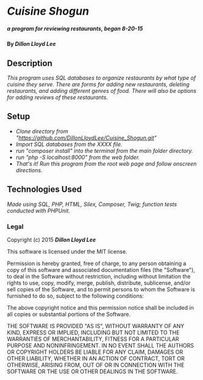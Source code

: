 # _Cuisine Shogun_

##### _a program for reviewing restaurants, began 8-20-15_

#### By _**Dillon Lloyd Lee**_

## Description

_This program uses SQL databases to organize restaurants by what type of cuisine they serve.  There are forms for adding new restaurants, deleting restaurants, and adding different genres of food.  There will also be options for adding reviews of these restaurants._

## Setup

* _Clone directory from "https://github.com/DillonLloydLee/Cuisine_Shogun.git"_
* _Import SQL databases from the XXXX file._
* _run "composer install" into the terminal from the main folder directory._
* _run "php -S localhost:8000" from the web folder._
* _That's it!  Run this program from the root web page and follow onscreen directions._

## Technologies Used

_Made using SQL, PHP, HTML, Silex, Composer, Twig; function tests conducted with PHPUnit._

### Legal

Copyright (c) 2015 **_Dillon Lloyd Lee_**

This software is licensed under the MIT license.

Permission is hereby granted, free of charge, to any person obtaining a copy
of this software and associated documentation files (the "Software"), to deal
in the Software without restriction, including without limitation the rights
to use, copy, modify, merge, publish, distribute, sublicense, and/or sell
copies of the Software, and to permit persons to whom the Software is
furnished to do so, subject to the following conditions:

The above copyright notice and this permission notice shall be included in
all copies or substantial portions of the Software.

THE SOFTWARE IS PROVIDED "AS IS", WITHOUT WARRANTY OF ANY KIND, EXPRESS OR
IMPLIED, INCLUDING BUT NOT LIMITED TO THE WARRANTIES OF MERCHANTABILITY,
FITNESS FOR A PARTICULAR PURPOSE AND NONINFRINGEMENT. IN NO EVENT SHALL THE
AUTHORS OR COPYRIGHT HOLDERS BE LIABLE FOR ANY CLAIM, DAMAGES OR OTHER
LIABILITY, WHETHER IN AN ACTION OF CONTRACT, TORT OR OTHERWISE, ARISING FROM,
OUT OF OR IN CONNECTION WITH THE SOFTWARE OR THE USE OR OTHER DEALINGS IN
THE SOFTWARE.
